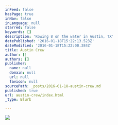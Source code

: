 ```yaml
---
inFeed: false
hasPage: true
inNav: false
inLanguage: null
starred: false
keywords: []
description: 'Rowing 8 on the water in Austin, TX'
datePublished: '2016-01-18T15:22:13.523Z'
dateModified: '2016-01-18T15:22:00.384Z'
title: Austin Crew
author: []
authors: []
publisher:
  name: null
  domain: null
  url: null
  favicon: null
sourcePath: _posts/2016-01-18-austin-crew.md
published: true
url: austin-crew/index.html
_type: Blurb

---
```

![](https://the-grid-user-content.s3-us-west-2.amazonaws.com/719e8562-4c8f-4ff1-a1f2-6e44d213f520.jpg)